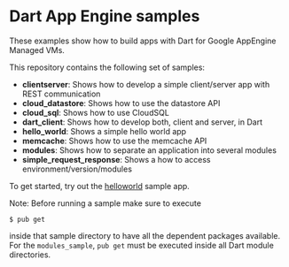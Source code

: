 Dart App Engine samples
=======================

These examples show how to build apps with Dart for Google AppEngine Managed VMs.

This repository contains the following set of samples:
  * **clientserver**: Shows how to develop a simple client/server app with REST communication
  * **cloud_datastore**: Shows how to use the datastore API
  * **cloud_sql**: Shows how to use CloudSQL
  * **dart_client**: Shows how to develop both, client and server, in Dart
  * **hello_world**: Shows a simple hello world app
  * **memcache**: Shows how to use the memcache API
  * **modules**: Shows how to separate an application into several modules
  * **simple_request_response**: Shows a how to access environment/version/modules

To get started, try out the [helloworld](https://github.com/dart-lang/appengine_samples/tree/master/helloworld) sample app.

Note: Before running a sample make sure to execute

    $ pub get

inside that sample directory to have all the dependent packages available. For
the `modules_sample`, `pub get` must be executed inside all Dart module
directories.

